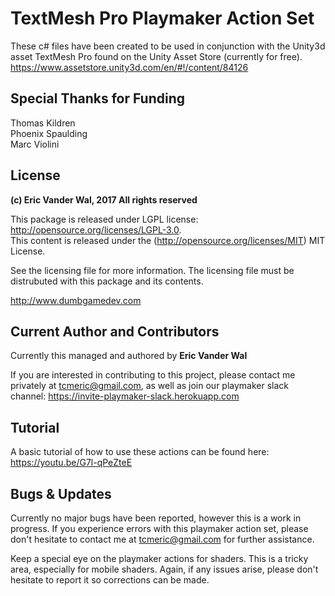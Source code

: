 # TextMesh Pro Playmaker Action Set

These c# files have been created to be used in conjunction with the Unity3d asset TextMesh Pro found on the Unity Asset Store (currently for free). https://www.assetstore.unity3d.com/en/#!/content/84126

## Special Thanks for Funding

Thomas Kildren  
Phoenix Spaulding  
Marc Violini  

## License

**(c) Eric Vander Wal, 2017 All rights reserved**

This package is released under LGPL license: http://opensource.org/licenses/LGPL-3.0.  
This content is released under the (http://opensource.org/licenses/MIT) MIT License.


See the licensing file for more information. The licensing file must be distrubuted with this package and its contents.

http://www.dumbgamedev.com


## Current Author and Contributors

Currently this managed and authored by **Eric Vander Wal**

If you are interested in contributing to this project, please contact me privately at tcmeric@gmail.com, as well as join our playmaker slack channel: https://invite-playmaker-slack.herokuapp.com


## Tutorial

A basic tutorial of how to use these actions can be found here: https://youtu.be/G7l-qPeZteE


## Bugs & Updates

Currently no major bugs have been reported, however this is a work in progress. If you experience errors with this playmaker action set, please don't hesitate to contact me at tcmeric@gmail.com for further assistance.

Keep a special eye on the playmaker actions for shaders. This is a tricky area, especially for mobile shaders. Again, if any issues arise, please don't hesitate to report it so corrections can be made.

